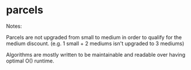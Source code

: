 # parcels

Notes:

Parcels are not upgraded from small to medium in order to qualify for the medium discount. (e.g. 1 small + 2 mediums isn't upgraded to 3 mediums)

Algorithms are mostly written to be maintainable and readable over having optimal O() runtime.